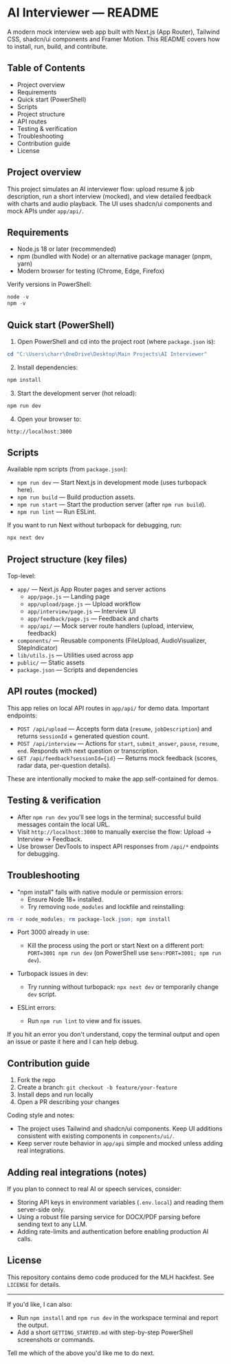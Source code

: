 # AI Interviewer — README

A modern mock interview web app built with Next.js (App Router), Tailwind CSS, shadcn/ui components and Framer Motion. This README covers how to install, run, build, and contribute.

## Table of Contents

- Project overview
- Requirements
- Quick start (PowerShell)
- Scripts
- Project structure
- API routes
- Testing & verification
- Troubleshooting
- Contribution guide
- License

## Project overview

This project simulates an AI interviewer flow: upload resume & job description, run a short interview (mocked), and view detailed feedback with charts and audio playback. The UI uses shadcn/ui components and mock APIs under `app/api/`.

## Requirements

- Node.js 18 or later (recommended)
- npm (bundled with Node) or an alternative package manager (pnpm, yarn)
- Modern browser for testing (Chrome, Edge, Firefox)

Verify versions in PowerShell:

```powershell
node -v
npm -v
```

## Quick start (PowerShell)

1. Open PowerShell and cd into the project root (where `package.json` is):

```powershell
cd "C:\Users\charr\OneDrive\Desktop\Main Projects\AI Interviewer"
```

2. Install dependencies:

```powershell
npm install
```

3. Start the development server (hot reload):

```powershell
npm run dev
```

4. Open your browser to:

```
http://localhost:3000
```

## Scripts

Available npm scripts (from `package.json`):

- `npm run dev` — Start Next.js in development mode (uses turbopack here).
- `npm run build` — Build production assets.
- `npm run start` — Start the production server (after `npm run build`).
- `npm run lint` — Run ESLint.

If you want to run Next without turbopack for debugging, run:

```powershell
npx next dev
```

## Project structure (key files)

Top-level:

- `app/` — Next.js App Router pages and server actions
	- `app/page.js` — Landing page
	- `app/upload/page.js` — Upload workflow
	- `app/interview/page.js` — Interview UI
	- `app/feedback/page.js` — Feedback and charts
	- `app/api/` — Mock server route handlers (upload, interview, feedback)
- `components/` — Reusable components (FileUpload, AudioVisualizer, StepIndicator)
- `lib/utils.js` — Utilities used across app
- `public/` — Static assets
- `package.json` — Scripts and dependencies

## API routes (mocked)

This app relies on local API routes in `app/api/` for demo data. Important endpoints:

- `POST /api/upload` — Accepts form data (`resume`, `jobDescription`) and returns `sessionId` + generated question count.
- `POST /api/interview` — Actions for `start`, `submit_answer`, `pause`, `resume`, `end`. Responds with next question or transcription.
- `GET /api/feedback?sessionId={id}` — Returns mock feedback (scores, radar data, per-question details).

These are intentionally mocked to make the app self-contained for demos.

## Testing & verification

- After `npm run dev` you'll see logs in the terminal; successful build messages contain the local URL.
- Visit `http://localhost:3000` to manually exercise the flow: Upload -> Interview -> Feedback.
- Use browser DevTools to inspect API responses from `/api/*` endpoints for debugging.

## Troubleshooting

- "npm install" fails with native module or permission errors:
	- Ensure Node 18+ installed.
	- Try removing `node_modules` and lockfile and reinstalling:

```powershell
rm -r node_modules; rm package-lock.json; npm install
```

- Port 3000 already in use:
	- Kill the process using the port or start Next on a different port: `PORT=3001 npm run dev` (on PowerShell use `$env:PORT=3001; npm run dev`).

- Turbopack issues in dev:
	- Try running without turbopack: `npx next dev` or temporarily change `dev` script.

- ESLint errors:
	- Run `npm run lint` to view and fix issues.

If you hit an error you don't understand, copy the terminal output and open an issue or paste it here and I can help debug.

## Contribution guide

1. Fork the repo
2. Create a branch: `git checkout -b feature/your-feature`
3. Install deps and run locally
4. Open a PR describing your changes

Coding style and notes:

- The project uses Tailwind and shadcn/ui components. Keep UI additions consistent with existing components in `components/ui/`.
- Keep server route behavior in `app/api` simple and mocked unless adding real integrations.

## Adding real integrations (notes)

If you plan to connect to real AI or speech services, consider:

- Storing API keys in environment variables (`.env.local`) and reading them server-side only.
- Using a robust file parsing service for DOCX/PDF parsing before sending text to any LLM.
- Adding rate-limits and authentication before enabling production AI calls.

## License

This repository contains demo code produced for the MLH hackfest. See `LICENSE` for details.

---

If you'd like, I can also:
- Run `npm install` and `npm run dev` in the workspace terminal and report the output.
- Add a short `GETTING_STARTED.md` with step-by-step PowerShell screenshots or commands.

Tell me which of the above you'd like me to do next.

